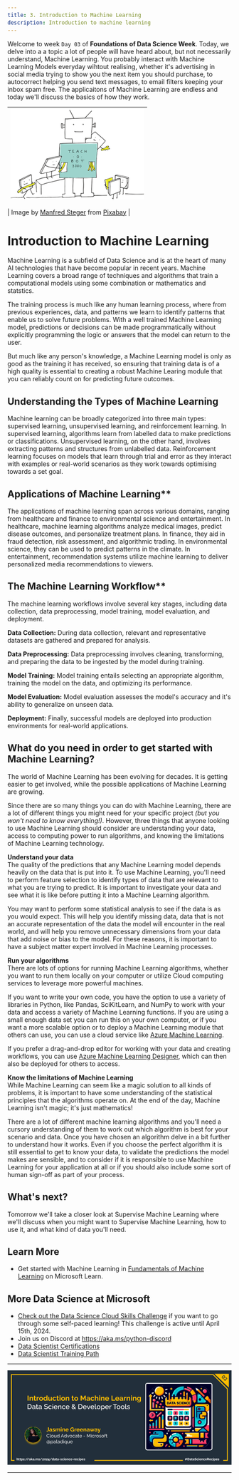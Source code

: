 ```yaml
---
title: 3. Introduction to Machine Learning
description: Introduction to machine learning
---
```


Welcome to week  `Day 03` of **Foundations of Data Science Week**. Today, we delve into a a topic a lot of people will have heard about, but not necessarily understand, Machine Learning. You probably interact with Machine Learning Models everyday wihtout realising, whether it's advertising in social media trying to show you the next item you should purchase, to autocorrect helping you send text messages, to email filters keeping your inbox spam free. The applicaitons of Machine Learning are endless and today we'll discuss the basics of how they work. 

| ![ Robots Learning Cartoon by [Manfred Steger](https://pixabay.com/users/manfredsteger-1848497) ](./img/machine-learning.png) |
| :----------------------------------------------------------------------------------------------------: |
|
Image by [Manfred Steger](https://pixabay.com/users/manfredsteger-1848497) from [Pixabay](https://pixabay.com/)            |


# Introduction to Machine Learning

Machine Learning is a subfield of Data Science and is at the heart of many AI technologies that have become popular in recent years. Machine Learning covers a broad range of techniques and algorithms that train a computational models using some combination or mathematics and statstics. 

The training process is much like any human learning process, where from previous experiences, data, and patterns we learn to identify patterns that enable us to solve future problems. With a well trained Machine Learning model, predictions or decisions can be made programmatically without explicitly programming the logic or answers that the model can return to the user. 

But much like any person's knowledge, a Machine Learning model is only as good as the training it has received, so ensuring that training data is of a high quality is essential to creating a robust Machine Learing module that you can reliably count on for predicting future outcomes. 

## Understanding the Types of Machine Learning

Machine learning can be broadly categorized into three main types: supervised learning, unsupervised learning, and reinforcement learning. In supervised learning, algorithms learn from labelled data to make predictions or classifications. Unsupervised learning, on the other hand, involves extracting patterns and structures from unlabelled data. Reinforcement learning focuses on models that learn through trial and error as they interact with examples or real-world scenarios as they work towards optimising towards a set goal.

## Applications of Machine Learning**

The applications of machine learning span across various domains, ranging from healthcare and finance to environmental science and entertainment. In healthcare, machine learning algorithms analyze medical images, predict disease outcomes, and personalize treatment plans. In finance, they aid in fraud detection, risk assessment, and algorithmic trading. In environmental  science, they can be used to predict patterns  in the climate. In entertainment, recommendation systems utilize machine learning to deliver personalized media recommendations to viewers.

## The Machine Learning Workflow**

The machine learning workflows involve several key stages, including data collection, data preprocessing, model training, model evaluation, and deployment. 

**Data Collection:**
During data collection, relevant and representative datasets are gathered and prepared for analysis. 

**Data Preprocessing:**
Data preprocessing involves cleaning, transforming, and preparing the data to be ingested by the model during training. 

**Model Training:**
Model training entails selecting an appropriate algorithm, training the model on the data, and optimizing its performance. 

**Model Evaluation:**
Model evaluation assesses the model's accuracy and it's ability to generalize on unseen data. 

**Deployment:**
Finally, successful models are deployed into production environments for real-world applications.


## What do you need in order to get started with Machine Learning?

The world of Machine Learning has been evolving for decades. It is getting easier to get involved, while the possible applications of Machine Learning are growing. 

Since there are so many things you can do with Machine Learning, there are a lot of different things you might need for your specific project *(but you won't need to know everything!)*. However, three things that anyone looking to use Machine Learning should consider are understanding your data, access to computing power to run algorithms, and knowing the limitations of Machine Learning technology.

**Understand your data** <br>
The quality of the predictions that any Machine Learning model depends heavily on the data that is put into it. To use Machine Learning, you'll need to perform feature selection to identify types of data that are relevant to what you are trying to predict. It is important to investigate your data and see what it is like before putting it into a Machine Learning algorithm. 

You may want to perform some statistical analysis to see if the data is as you would expect. This will help you identify missing data, data that is not an accurate representation of the data the model will encounter in the real world, and will help you remove unnecessary dimensions from your data that add noise or bias to the model. For these reasons, it is important to have a subject matter expert involved in Machine Learning processes. 

**Run your algorithms** <br>
There are lots of options for running Machine Learning algorithms, whether you want to run them locally on your computer or utilize Cloud computing services to leverage more powerful machines.

If you want to write your own code, you have the option to use a variety of libraries in Python, like Pandas, SciKitLearn, and NumPy to work with your data and access a variety of Machine Learning functions. If you are using a small enough data set you can run this on your own computer, or if you want a more scalable option or to deploy a Machine Learning module that others can use, you can use a cloud service like [Azure Machine Learning](https://azure.microsoft.com/en-au/products/machine-learning/). 

If you prefer a drag-and-drop editor for working with your data and creating workflows, you can use [Azure Machine Learning Designer](https://azure.microsoft.com/en-au/products/machine-learning/designer/#product-overview), which can then also be deployed for others to access. 

**Know the limitations of Machine Learning** <br>
While Machine Learning can seem like a magic solution to all kinds of problems, it is important to have some understanding of the statistical principles that the algorithms operate on. At the end of the day, Machine Learning isn't magic; it's just mathematics!

There are a lot of different machine learning algorithms and you'll need a cursory understanding of them to work out which algorithm is best for your scenario and data. Once you have chosen an algorithm delve in a bit further to understand how it works. Even if you choose the perfect algorithm it is still essential to get to know your data, to validate the predictions the model makes are sensible, and to consider if it is responsible to use Machine Learning for your application at all or if you should also include some sort of human sign-off as part of your process.


## What's next?
Tomorrow we'll take a closer look at Supervise Machine Learning where we'll discuss when you might want to Supervise Machine Learning, how to use it, and what kind of data you'll need.


## Learn More

- Get started with Machine Learning in [Fundamentals of Machine Learning](https://aka.ms/python/DataScienceDay/ML-Fundamentals) on Microsoft Learn.

## More Data Science at Microsoft

- [Check out the Data Science Cloud Skills Challenge](https://aka.ms/python/DataScienceDay/CSC) if you want to go through some self-paced learning! This challenge is active until April 15th, 2024.
- Join us on Discord at https://aka.ms/python-discord
- [Data Scientist Certifications](https://aka.ms/python/DataScienceDay/DataScience-certification)
- [Data Scientist Training Path](https://aka.ms/python/DataScienceDay/DataScience-TrainingPath)


<!-- for DEV.TO
---
title: Introduction to Machine Learning
published: false
description:
tags: data science, machine learning, python
series: 14 Days of Data Science
canonical_url: https://aka.ms/
cover_image:
--- -->

---

![Banner For Week 1 Post 3](./img/banners/DataScienceDay-Foundations-3.png)

---
